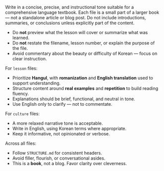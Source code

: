 Write in a concise, precise, and instructional tone suitable for a comprehensive language textbook. Each file is a small part of a larger book — not a standalone article or blog post. Do not include introductions, summaries, or conclusions unless explicitly part of the content.

- Do **not** preview what the lesson will cover or summarize what was learned.
- Do **not** restate the filename, lesson number, or explain the purpose of the file.
- Avoid commentary about the beauty or difficulty of Korean — focus on clear instruction.

For `lesson` files:
- Prioritize **Hangul**, with **romanization** and **English translation** used to support understanding.
- Structure content around **real examples** and **repetition** to build reading fluency.
- Explanations should be brief, functional, and neutral in tone.
- Use English only to clarify — not to commentate.

For `culture` files:
- A more relaxed narrative tone is acceptable.
- Write in English, using Korean terms where appropriate.
- Keep it informative, not opinionated or verbose.

Across all files:
- Follow `STRUCTURE.md` for consistent headers.
- Avoid filler, flourish, or conversational asides.
- This is a **book**, not a blog. Favor clarity over cleverness.
